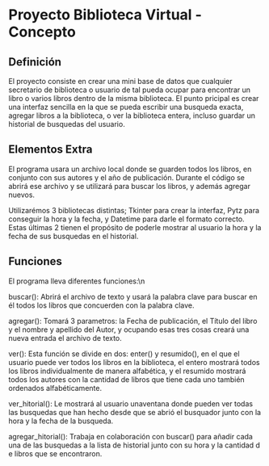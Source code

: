 # Proyecto Biblioteca Virtual - Concepto

## Definición
El proyecto consiste en crear una mini base de datos que cualquier secretario de biblioteca o usuario de tal pueda ocupar para encontrar un libro o varios libros dentro de la misma biblioteca. El punto pricipal es crear una interfaz sencilla en la que se pueda escribir una busqueda exacta, agregar libros a la biblioteca, o ver la biblioteca entera, incluso guardar un historial de busquedas del usuario. 

## Elementos Extra
El programa usara un archivo local donde se guarden todos los libros, en conjunto con sus autores y el año de publicación. Durante el código se abrirá ese archivo y se utilizará para buscar los libros, y además agregar nuevos. 

Utilizarémos 3 bibliotecas distintas; Tkinter para crear la interfaz, Pytz para conseguir la hora y la fecha, y Datetime para darle el formato correcto. Estas últimas 2 tienen el propósito de poderle mostrar al usuario la hora y la fecha de sus busquedas en el historial.

## Funciones
El programa lleva diferentes funciones:\n

buscar(): Abrirá el archivo de texto y usará la palabra clave para buscar en él todos los libros que concuerden con la palabra clave.

agregar(): Tomará 3 parametros: la Fecha de publicación, el Título del libro y el nombre y apellido del Autor, y ocupando esas tres cosas creará una nueva entrada el archivo de texto.

ver(): Esta función se divide en dos: enter() y resumido(), en el que el usuario puede ver todos los libros en la biblioteca, el entero mostrará todos los libros individualmente de manera alfabética, y el resumido mostrará todos los autores con la cantidad de libros que tiene cada uno también ordenados alfabéticamente.

ver_hitorial(): Le mostrará al usuario unaventana donde pueden ver todas las busquedas que han hecho desde que se abrió el busquador junto con la hora y la fecha de la busqueda.
 
agregar_hitorial(): Trabaja en colaboración con buscar() para añadir cada una de las busquedas a la lista de historial junto con su hora y la cantidad d e libros que se encontraron.
